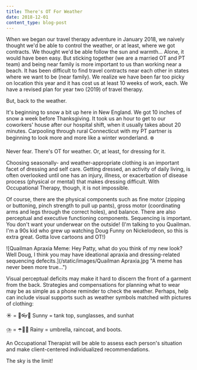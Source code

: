 ```yaml
---
title: There's OT For Weather
date: 2018-12-01
content_type: blog-post
---
```

When we began our travel therapy adventure in January 2018, we naively thought we'd be able to control the weather, or at least, where we got contracts. We thought we'd be able follow the sun and warmth... Alone, it would have been easy. But sticking together (we are a married OT and PT team) and being near family is more important to us than working near a beach. It has been difficult to find travel contracts near each other in states where we want to be (near family). We realize we have been far too picky on location this year and it has cost us at least 10 weeks of work, each. We have a revised plan for year two (2019) of travel therapy.

But, back to the weather.

It's beginning to snow a bit up here in New England. We got 10 inches of snow a week before Thanksgiving. It took us an hour to get to our coworkers' house after our hospital shift, when it usually takes about 20 minutes. Carpooling through rural Connecticut with my PT partner is beginning to look more and more like a winter wonderland. ❄️ 

Never fear. There's OT for weather. Or, at least, for dressing for it. 

Choosing seasonally- and weather-appropriate clothing is an important facet of dressing and self care. Getting dressed, an activity of daily living, is often overlooked until one has an injury, illness, or exacerbation of disease process (physical or mental) that makes dressing difficult. With Occupational Therapy, though, it is not impossible.

Of course, there are the physical components such as fine motor (zipping or buttoning, pinch strength to pull up pants), gross motor (coordinating arms and legs through the correct holes), and balance. There are also perceptual and executive functioning components. Sequencing is important. You don't want your underwear on the outside! (I'm talking to you Quailman. I'm a 90s kid who grew up watching Doug Funny on Nickelodeon, so this is extra great. Gotta love cartoons and OT!) 

![Quailman Apraxia Meme: Hey Patty, what do you think of my new look? Well Doug, I think you may have ideational apraxia and dressing-related sequencing defecits.](/static/images/Quailman Apraxia.jpg "A meme has never been more true...")

Visual perceptual deficits may make it hard to discern the front of a garment from the back. Strategies and compensations for planning what to wear may be as simple as a phone reminder to check the weather. Perhaps, help can include visual supports such as weather symbols matched with pictures of clothing:

☀️ = 🎽👓👒    Sunny = tank top, sunglasses, and sunhat 

⛈️ = ☂️🧥👢         Rainy = umbrella, raincoat, and boots.

An Occupational Therapist will be able to assess each person's situation and make client-centered individualized recommendations.

The sky is the limit!